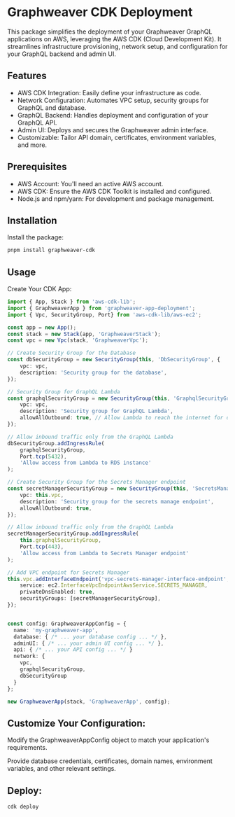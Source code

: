 # Graphweaver CDK Deployment

This package simplifies the deployment of your Graphweaver GraphQL applications on AWS, leveraging the AWS CDK (Cloud Development Kit). It streamlines infrastructure provisioning, network setup, and configuration for your GraphQL backend and admin UI.

## Features

* AWS CDK Integration: Easily define your infrastructure as code.
* Network Configuration: Automates VPC setup, security groups for GraphQL and database.
* GraphQL Backend: Handles deployment and configuration of your GraphQL API.
* Admin UI: Deploys and secures the Graphweaver admin interface.
* Customizable: Tailor API domain, certificates, environment variables, and more.

## Prerequisites

* AWS Account: You'll need an active AWS account.
* AWS CDK: Ensure the AWS CDK Toolkit is installed and configured.
* Node.js and npm/yarn: For development and package management.

## Installation

Install the package:

```Bash
pnpm install graphweaver-cdk
```

## Usage

Create Your CDK App:

```TypeScript
import { App, Stack } from 'aws-cdk-lib';
import { GraphweaverApp } from 'graphweaver-app-deployment';
import { Vpc, SecurityGroup, Port} from 'aws-cdk-lib/aws-ec2';

const app = new App();
const stack = new Stack(app, 'GraphweaverStack');
const vpc = new Vpc(stack, 'GraphweaverVpc'); 

// Create Security Group for the Database
const dbSecurityGroup = new SecurityGroup(this, 'DbSecurityGroup', {
    vpc: vpc,
    description: 'Security group for the database',
});

// Security Group for GraphQL Lambda
const graphqlSecurityGroup = new SecurityGroup(this, 'GraphqlSecurityGroup', {
    vpc: vpc,
    description: 'Security group for GraphQL Lambda',
    allowAllOutbound: true, // Allow Lambda to reach the internet for outbound connections
});

// Allow inbound traffic only from the GraphQL Lambda
dbSecurityGroup.addIngressRule(
    graphqlSecurityGroup,
    Port.tcp(5432),
    'Allow access from Lambda to RDS instance'
);

// Create Security Group for the Secrets Manager endpoint
const secretManagerSecurityGroup = new SecurityGroup(this, 'SecretsManagerSecurityGroup', {
    vpc: this.vpc,
    description: 'Security group for the secrets manage endpoint',
    allowAllOutbound: true,
});

// Allow inbound traffic only from the GraphQL Lambda
secretManagerSecurityGroup.addIngressRule(
    this.graphqlSecurityGroup,
    Port.tcp(443),
    'Allow access from Lambda to Secrets Manager endpoint'
);

// Add VPC endpoint for Secrets Manager
this.vpc.addInterfaceEndpoint('vpc-secrets-manager-interface-endpoint', {
    service: ec2.InterfaceVpcEndpointAwsService.SECRETS_MANAGER,
    privateDnsEnabled: true,
    securityGroups: [secretManagerSecurityGroup],
});


const config: GraphweaverAppConfig = {
  name: 'my-graphweaver-app',
  database: { /* ... your database config ... */ },
  adminUI: { /* ... your admin UI config ... */ },
  api: { /* ... your API config ... */ }
  network: {
    vpc,
    graphqlSecurityGroup,
    dbSecurityGroup
  }
};

new GraphweaverApp(stack, 'GraphweaverApp', config);
```

## Customize Your Configuration:

Modify the GraphweaverAppConfig object to match your application's requirements.

Provide database credentials, certificates, domain names, environment variables, and other relevant settings.

## Deploy:

```Bash
cdk deploy
```